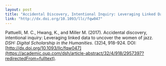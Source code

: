 ```yaml
---
layout: post
title: "Accidental Discovery, Intentional Inquiry: Leveraging Linked Data to Uncover the Women of Jazz"
link: "http://dx.doi.org/10.1093/llc/fqw047"
---
```


Pattuelli, M. C., Hwang, K., and Miller M. (2017). Accidental discovery, intentional inquiry: Leveraging linked data to uncover the women of jazz. *DSH: Digital Scholarship in the Humanities*. (32)4, 918-924. DOI: [http://dx.doi.org/10.1093/llc/fqw047](https://academic.oup.com/dsh/article-abstract/32/4/918/2957397?redirectedFrom=fulltext).

